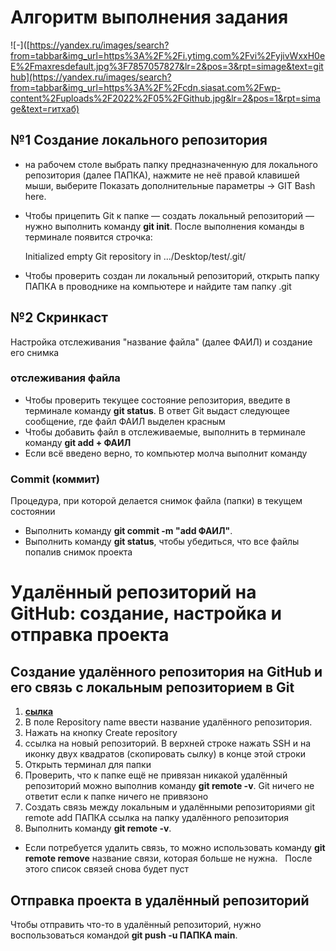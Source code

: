 # Алгоритм выполнения задания
![-]([https://yandex.ru/images/search?from=tabbar&img_url=https%3A%2F%2Fi.ytimg.com%2Fvi%2FyjivWxxH0eE%2Fmaxresdefault.jpg%3F7857057827&lr=2&pos=3&rpt=simage&text=github](https://yandex.ru/images/search?from=tabbar&img_url=https%3A%2F%2Fcdn.siasat.com%2Fwp-content%2Fuploads%2F2022%2F05%2FGithub.jpg&lr=2&pos=1&rpt=simage&text=гитхаб)
## №1 Создание локального репозитория

- на рабочем столе выбрать папку предназначенную для локального репозитория (далее ПАПКА), нажмите не неё правой клавишей мыши, выберите Показать дополнительные параметры → GIT Bash here.
- Чтобы прицепить Git к папке — создать локальный репозиторий — нужно выполнить команду **git init**. После выполнения команды в терминале появится строчка:

  Initialized empty Git repository in .../Desktop/test/.git/

- Чтобы проверить создан ли локальный репозиторий, открыть папку ПАПКА в проводнике на компьютере и найдите там папку .git

## №2 Скринкаст 

  Настройка отслеживания "название файла" (далее ФАИЛ) и создание его снимка
### отслеживания файла
- Чтобы проверить текущее состояние репозитория, введите в терминале команду **git status**. 
В ответ Git выдаст следующее сообщение, где файл ФАИЛ выделен красным
- Чтобы добавить файл в отслеживаемые, выполнить в терминале команду
**git add + ФАИЛ**
- Если всё введено верно, то компьютер молча выполнит команду
### Commit (коммит) 
Процедура, при которой делается снимок файла (папки) в текущем состоянии 
- Выполнить команду **git commit -m "add ФАИЛ"**. 
- Выполнить команду **git status**, чтобы убедиться, что все файлы попалив снимок проекта


# Удалённый репозиторий на GitHub: создание, настройка и отправка проекта

## Создание удалённого репозитория на GitHub и его связь с локальным репозиторием в Git
1. **[сылка](https://github.com/new)** 
2. В поле Repository name ввести название удалённого репозитория. 
3. Нажать на кнопку Create repository
4. ссылка на новый репозиторий. В верхней строке нажать SSH и на иконку двух квадратов (скопировать сылку) в конце этой строки
5. Открыть терминал для папки
6. Проверить, что к папке ещё не привязан никакой удалённый репозиторий можно
выполнив команду **git remote -v**. Git ничего не ответит если к папке ничего не привязоно 
7. Создать связь между локальным и удалёнными репозиториями 
git remote add ПАПКА ссылка на папку удалённого репозитория
1. Выполнить команду **git remote -v**. 
- Если потребуется удалить связь, то можно использовать команду 
**git remote remove** название связи, которая больше не нужна.  
После этого список связей снова будет пуст

## Отправка проекта в удалённый репозиторий
Чтобы отправить что-то в удалённый репозиторий, нужно воспользоваться командой
**git push -u ПАПКА main**.
